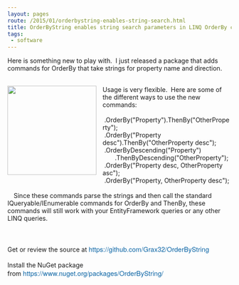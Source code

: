 ```yaml
---
layout: pages
route: /2015/01/orderbystring-enables-string-search.html
title: OrderByString enables string search parameters in LINQ OrderBy clauses
tags:
 - software
---
```

Here is something new to play with. &nbsp;I just released a package that adds commands for OrderBy that take strings for property name and direction.<br />
<br />
<div class="separator" style="clear: both; text-align: center;">
<a href="//1.bp.blogspot.com/-1Pc3hjbN_zE/VMzf1wSKVrI/AAAAAAAAmO8/UQpYUBBcdRE/s1600/InstagramCapture_7cf04b3e-5656-48dd-ab21-572180662bff.jpg" imageanchor="1" style="clear: left; float: left; margin-bottom: 1em; margin-right: 1em;"><img border="0" src="//1.bp.blogspot.com/-1Pc3hjbN_zE/VMzf1wSKVrI/AAAAAAAAmO8/UQpYUBBcdRE/s1600/InstagramCapture_7cf04b3e-5656-48dd-ab21-572180662bff.jpg" height="200" width="200" /></a><a href="//1.bp.blogspot.com/-1Pc3hjbN_zE/VMzf1wSKVrI/AAAAAAAAmO8/UQpYUBBcdRE/s1600/InstagramCapture_7cf04b3e-5656-48dd-ab21-572180662bff.jpg" imageanchor="1" style="clear: left; float: left; margin-bottom: 1em; margin-right: 1em;"><br /></a></div>
Usage is very flexible. &nbsp;Here are some of the different ways to use the new commands:<br />
<br />
&nbsp;.OrderBy("Property").ThenBy("OtherProperty");<br />
&nbsp;.OrderBy("Property desc").ThenBy("OtherProperty desc");<br />
&nbsp;.OrderByDescending("Property")<br />
&nbsp; &nbsp; &nbsp; &nbsp;.ThenByDescending("OtherProperty");<br />
&nbsp;.OrderBy("Property desc, OtherProperty asc");<br />
&nbsp;.OrderBy("Property, OtherProperty desc");<br />
<br />
Since these commands parse the strings and then call the standard IQueryable/IEnumerable commands for OrderBy and ThenBy, these commands will still work with your EntityFramework queries or any other LINQ queries.<br />
<br />
<br />
<br />
Get or review the source at&nbsp;<a href="https://github.com/Grax32/OrderByString" rel="nofollow" style="border: 0px; color: #0c65a5; cursor: pointer; font-family: 'Helvetica Neue', Helvetica, Arial, sans-serif; font-size: 15px; line-height: 19.5px; margin: 0px; padding: 0px; text-decoration: none;">https://github.com/Grax32/OrderByString</a><br/>
<br/>
Install the NuGet package from&nbsp;<a href="https://www.nuget.org/packages/OrderByString/" rel="nofollow" style="border: 0px; color: #0c65a5; cursor: pointer; font-family: 'Helvetica Neue', Helvetica, Arial, sans-serif; font-size: 15px; line-height: 19.5px; margin: 0px; padding: 0px; text-decoration: none;">https://www.nuget.org/packages/OrderByString/</a><br />
